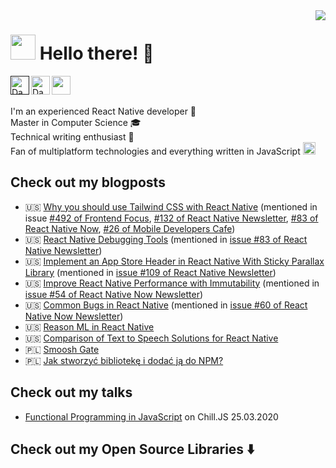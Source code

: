 
<img align='right' src="https://github-readme-stats.vercel.app/api?username=idaszakdaniel&hide=issues&count_private=true">

# <img width="40px" src="https://cdn0.iconfinder.com/data/icons/famous-character-vol-1-colored/48/JD-06-512.png" /> Hello there! 👋

<a href="">
  <img align="left" alt="Daniel's Github" width="30px" src="https://cdn.jsdelivr.net/npm/simple-icons@v3/icons/github.svg" />
</a>
<a href="https://www.linkedin.com/in/daniel-idaszak/">
  <img align="left" alt="Daniel's Linkedin" width="30px" src="https://cdn.jsdelivr.net/npm/simple-icons@v3/icons/linkedin.svg" />
</a>
<a href="mailto:idaszak1@gmail.com">
  <img align="left" width="30px" src="https://cdn.jsdelivr.net/npm/simple-icons@3.3.0/icons/gmail.svg" />
</a>
</br></br>

I'm an experienced React Native developer 📱</br>
Master in Computer Science 🎓</br>
Technical writing enthusiast  📖</br>
Fan of multiplatform technologies and everything written in JavaScript
<img width="20px" src="https://upload.wikimedia.org/wikipedia/commons/9/99/Unofficial_JavaScript_logo_2.svg" />

## Check out my blogposts

* 🇺🇸 [Why you should use Tailwind CSS with React Native](https://blog.logrocket.com/why-you-should-use-tailwind-css-with-react-native/) (mentioned in issue [#492 of Frontend Focus](https://frontendfoc.us/issues/492), [#132 of React Native Newsletter](https://us3.campaign-archive.com/?u=78d9e37a94fa0b522939163d4&id=f8b8d4411a), [#83 of React Native Now](https://reactnativenow.com/issues/83), [#26 of Mobile Developers Cafe](https://archive.mobiledeveloperscafe.com/p/26))
* 🇺🇸 [React Native Debugging Tools](https://www.netguru.com/codestories/react-native-debugging-tools) (mentioned in [issue #83 of React Native Newsletter](https://mailchi.mp/267d2d93c72c/react-native-newsletter-1260157?e=884b22d9aa))
* 🇺🇸 [Implement an App Store Header in React Native With Sticky Parallax Library](https://www.netguru.com/codestories/implement-an-app-store-header-in-react-native-with-sticky-parallax-library) (mentioned in [issue #109 of React Native Newsletter](https://mailchi.mp/5d38295bf1cc/react-native-newsletter-1260262?e=d5304e7eeb))
* 🇺🇸 [Improve React Native Performance with Immutability](https://blog.logrocket.com/improve-react-native-performance-with-immutability/) (mentioned in [issue #54 of React Native Now Newsletter](https://reactnativenow.com/issues/54?m=web&#OBvOWoh))
* 🇺🇸 [Common Bugs in React Native](https://blog.logrocket.com/common-bugs-in-react-native/) (mentioned in [issue #60 of React Native Now Newsletter](https://reactnativenow.com/issues/60?m=web#6g4S350))
* 🇺🇸 [Reason ML in React Native](https://www.netguru.com/codestories/reasonml-in-react-native)
* 🇺🇸 [Comparison of Text to Speech Solutions for React Native](https://www.netguru.com/codestories/comparison-of-text-to-speech-solutions-for-react-native)
* 🇵🇱 [Smoosh Gate](https://www.idaszak.com/article/2018/04/09/smooshgate)
* 🇵🇱 [Jak stworzyć bibliotekę i dodać ją do NPM?](https://www.idaszak.com/article/2018/02/18/jak-stworzyc-biblioteke-i-dodac-do-npm-joeyify)

## Check out my talks
* [Functional Programming in JavaScript](https://www.youtube.com/watch?v=02JJUgaDvnk&feature=youtu.be&t=131) on Chill.JS 25.03.2020

## Check out my Open Source Libraries  ⬇️
